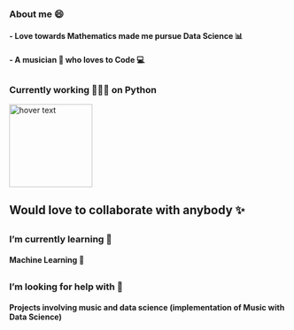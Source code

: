 <!-- Hi there 👋 -->

### About me 😄
#### - Love towards Mathematics made me pursue Data Science 📊
#### - A musician 🎹 who loves to Code 💻
## 
### Currently working 👨🏽‍💻 on Python

<p align="left">
<img src="https://upload.wikimedia.org/wikipedia/commons/thumb/c/c3/Python-logo-notext.svg/1024px-Python-logo-notext.svg.png" width="150" title="hover text">
</p>

##
## Would love to collaborate with anybody ✨
## 

###  I’m currently learning 🌱
#### Machine Learning 🦾
## 

### I’m looking for help with 🤔
#### Projects involving music and data science (implementation of Music with Data Science)
## 


<!--
**aswinvenk/aswinvenk** is a ✨ _special_ ✨ repository because its `README.md` (this file) appears on your GitHub profile.

Here are some ideas to get you started:

- 🔭 I’m currently working on ...
- 🌱 I’m currently learning ...
- 👯 I’m looking to collaborate on ...
- 🤔 I’m looking for help with ...
- 💬 Ask me about ...
- 📫 How to reach me: ...
- 😄 Pronouns: ...
- ⚡ Fun fact: ...
-->
